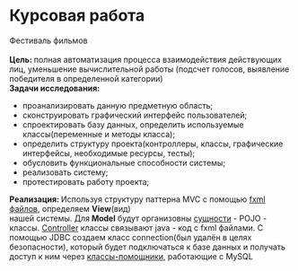 <h1>Курсовая работа</h1>
Фестиваль фильмов
</br>
</br>
<b>Цель: </b>полная автоматизация процесса взаимодействия действующих лиц, уменьшение вычислительной
работы (подсчет голосов, выявление победителя в определенной категории)
</br>
<b>Задачи исследования:</b>
</br>
<ul>
  <li>проанализировать данную предметную область;</li>
  <li>сконструировать графический интерфейс пользователей;</li>
  <li>спроектировать базу данных, определить используемые классы(переменные и методы класса);</li>
  <li>определить структуру проекта(контроллеры, классы, графические интерфейсы, необходимые ресурсы, тесты);</li>
  <li>обусловить функциональные способности системы;</li>
  <li>реализовать систему;</li>
  <li>протестировать работу проекта;</li>
</ul>
<b>Реализация: </b> Используя структуру паттерна MVC с помощью <a href = "https://github.com/Skiteri/PetProjects/tree/master/%D0%B2%D1%82%D0%BE%D1%80%D0%BE%D0%B9%D0%9A%D1%83%D1%80%D1%81/cinemaFestival/src/main/resources/FXML"> fxml файлов</a>, определяем <b>View</b>(вид) </br>нашей системы. 
Для<b> Model</b> будут организовны
<a href = "https://github.com/Skiteri/PetProjects/tree/master/%D0%B2%D1%82%D0%BE%D1%80%D0%BE%D0%B9%D0%9A%D1%83%D1%80%D1%81/cinemaFestival/src/main/java/com/cursovaya/objects"> сущности</a> - POJO - классы.
<a href = "https://github.com/Skiteri/PetProjects/tree/master/%D0%B2%D1%82%D0%BE%D1%80%D0%BE%D0%B9%D0%9A%D1%83%D1%80%D1%81/cinemaFestival/src/main/java/com/cursovaya/controllers"> Controller</a> классы связывают java - код с fxml файлами. C помощью JDBC создаем класс connection(был удалён в целях безопасности), который будет подключаться к базе данных и получать доступ к ним через <a href = https://github.com/Skiteri/PetProjects/tree/master/%D0%B2%D1%82%D0%BE%D1%80%D0%BE%D0%B9%D0%9A%D1%83%D1%80%D1%81/cinemaFestival/src/main/java/com/cursovaya/helpler">классы-помощники</a>, работающие c MySQL
